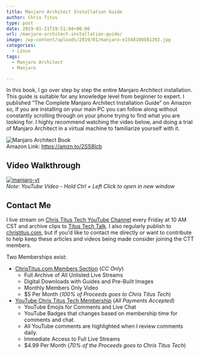 ```yaml
---
title: Manjaro Architect Installation Guide
author: Chris Titus
type: post
date: 2019-01-21T19:51:04+00:00
url: /manjaro-architect-installation-guide/
image: /wp-content/uploads/2019/01/manjaro-e1548100581392.jpg
categories:
  - Linux
tags:
  - Manjaro Architect
  - Manjaro

---
```

In this book, I go over step by step the entire Manjaro Architect installation. This guide is suitable for any knowledge level from beginner to expert. <!--more-->I published &#8220;The Complete Manjaro Architect Installation Guide&#8221; on Amazon so, if you are installing on your main PC you can follow along without constantly scrolling through on your phone trying to find what you are looking for. I highly recommend watching the video below, and doing a trial of Manjaro Architect in a virtual machine to familiarize yourself with it. 

![Manjaro Architect Book](https://christitus.com/wp-content/uploads/2019/01/manjaro-cover-189x300.jpg)  
Amazon Link: https://amzn.to/2SS8lcb

## Video Walkthrough
[![manjaro-yt](https://img.youtube.com/vi/530O4InhR3A/0.jpg)](https://www.youtube.com/watch?v=530O4InhR3A)  
_Note: YouTube Video - Hold Ctrl + Left Click to open in new window_


## Contact Me

I live stream on [Chris Titus Tech YouTube Channel][1] every Friday at 10 AM CST and archive clips to [Titus Tech Talk][2]. I also regularly publish to [christitus.com][3], but if you'd like to contact me directly or want to contribute to help keep these articles and videos being made consider joining the CTT members. 

Two Memberships exist:
- [ChrisTitus.com Members Section][4] (_CC Only_)
  - Full Archive of All Unlisted Live Streams
  - Digital Downloads with Guides and Pre-Built Images
  - Monthly Members Only Video
  - $5 Per Month (_100% of Proceeds goes to Chris Titus Tech_)
- [YouTube Chris Titus Tech Membership][5] (_All Payments Accepted_)
  - YouTube Emojis for Comments and Live Chat
  - YouTube Badges that changes based on membership time for comments and chat.
  - All YouTube comments are highlighted when I review comments daily. 
  - Immediate Access to Full Live Streams
  - $4.99 Per Month (_70% of the Proceeds goes to Chris Titus Tech_)

 [1]: https://www.youtube.com/c/ChrisTitusTech
 [2]: https://www.youtube.com/c/ChrisTitusTechStreams
 [3]: https://christitus.com/
 [4]: https://portal.christitus.com
 [5]: https://links.christitus.com/join